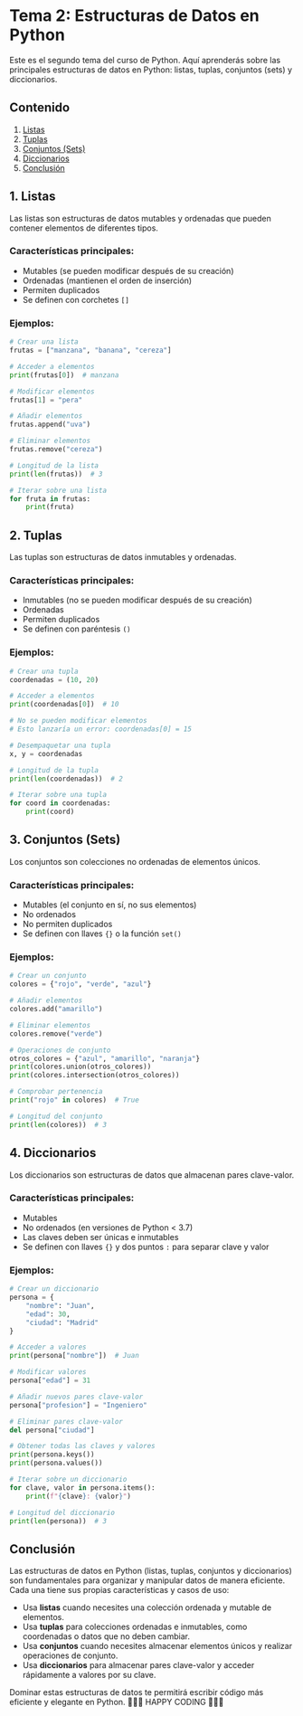 # Tema 2: Estructuras de Datos en Python

Este es el segundo tema del curso de Python. Aquí aprenderás sobre las principales estructuras de datos en Python: listas, tuplas, conjuntos (sets) y diccionarios.

## Contenido
1. [Listas](./05_Listas.py)
2. [Tuplas](./06_Tuplas.py)
3. [Conjuntos (Sets)](./07_Sets_Conjunto.py)
4. [Diccionarios](./08_Diccionarios.py)
5. [Conclusión](#conclusión)

## 1. Listas

Las listas son estructuras de datos mutables y ordenadas que pueden contener elementos de diferentes tipos.

### Características principales:
- Mutables (se pueden modificar después de su creación)
- Ordenadas (mantienen el orden de inserción)
- Permiten duplicados
- Se definen con corchetes `[]`

### Ejemplos:

```python
# Crear una lista
frutas = ["manzana", "banana", "cereza"]

# Acceder a elementos
print(frutas[0])  # manzana

# Modificar elementos
frutas[1] = "pera"

# Añadir elementos
frutas.append("uva")

# Eliminar elementos
frutas.remove("cereza")

# Longitud de la lista
print(len(frutas))  # 3

# Iterar sobre una lista
for fruta in frutas:
    print(fruta)
```

## 2. Tuplas

Las tuplas son estructuras de datos inmutables y ordenadas.

### Características principales:
- Inmutables (no se pueden modificar después de su creación)
- Ordenadas
- Permiten duplicados
- Se definen con paréntesis `()`

### Ejemplos:

```python
# Crear una tupla
coordenadas = (10, 20)

# Acceder a elementos
print(coordenadas[0])  # 10

# No se pueden modificar elementos
# Esto lanzaría un error: coordenadas[0] = 15

# Desempaquetar una tupla
x, y = coordenadas

# Longitud de la tupla
print(len(coordenadas))  # 2

# Iterar sobre una tupla
for coord in coordenadas:
    print(coord)
```

## 3. Conjuntos (Sets)

Los conjuntos son colecciones no ordenadas de elementos únicos.

### Características principales:
- Mutables (el conjunto en sí, no sus elementos)
- No ordenados
- No permiten duplicados
- Se definen con llaves `{}` o la función `set()`

### Ejemplos:

```python
# Crear un conjunto
colores = {"rojo", "verde", "azul"}

# Añadir elementos
colores.add("amarillo")

# Eliminar elementos
colores.remove("verde")

# Operaciones de conjunto
otros_colores = {"azul", "amarillo", "naranja"}
print(colores.union(otros_colores))
print(colores.intersection(otros_colores))

# Comprobar pertenencia
print("rojo" in colores)  # True

# Longitud del conjunto
print(len(colores))  # 3
```

## 4. Diccionarios

Los diccionarios son estructuras de datos que almacenan pares clave-valor.

### Características principales:
- Mutables
- No ordenados (en versiones de Python < 3.7)
- Las claves deben ser únicas e inmutables
- Se definen con llaves `{}` y dos puntos `:` para separar clave y valor

### Ejemplos:

```python
# Crear un diccionario
persona = {
    "nombre": "Juan",
    "edad": 30,
    "ciudad": "Madrid"
}

# Acceder a valores
print(persona["nombre"])  # Juan

# Modificar valores
persona["edad"] = 31

# Añadir nuevos pares clave-valor
persona["profesion"] = "Ingeniero"

# Eliminar pares clave-valor
del persona["ciudad"]

# Obtener todas las claves y valores
print(persona.keys())
print(persona.values())

# Iterar sobre un diccionario
for clave, valor in persona.items():
    print(f"{clave}: {valor}")

# Longitud del diccionario
print(len(persona))  # 3
```

## Conclusión

Las estructuras de datos en Python (listas, tuplas, conjuntos y diccionarios) son fundamentales para organizar y manipular datos de manera eficiente. Cada una tiene sus propias características y casos de uso:

- Usa **listas** cuando necesites una colección ordenada y mutable de elementos.
- Usa **tuplas** para colecciones ordenadas e inmutables, como coordenadas o datos que no deben cambiar.
- Usa **conjuntos** cuando necesites almacenar elementos únicos y realizar operaciones de conjunto.
- Usa **diccionarios** para almacenar pares clave-valor y acceder rápidamente a valores por su clave.

Dominar estas estructuras de datos te permitirá escribir código más eficiente y elegante en Python.
💜💜💜 HAPPY CODING 💜💜💜